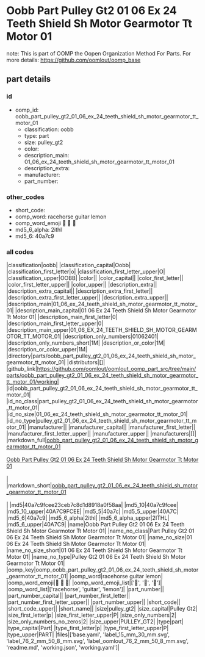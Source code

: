 # Oobb Part Pulley Gt2 01 06 Ex 24 Teeth Shield Sh Motor Gearmotor Tt Motor 01  

note: This is part of OOMP the Oopen Organization Method For Parts. For more details: https://github.com/oomlout/oomp_base

##  part details





### id
* oomp_id: oobb_part_pulley_gt2_01_06_ex_24_teeth_shield_sh_motor_gearmotor_tt_motor_01
  * classification: oobb
  * type: part
  * size: pulley_gt2
  * color: 
  * description_main: 01_06_ex_24_teeth_shield_sh_motor_gearmotor_tt_motor_01
  * description_extra: 
  * manufacturer: 
  * part_number: 

### other_codes
* short_code: 
* oomp_word: racehorse guitar lemon
* oomp_word_emoji :racehorse: :guitar: :lemon:
* md5_6_alpha: 2ithl
* md5_6: 40a7c9

### all codes 
|classification|oobb|
|classification_capital|Oobb|
|classification_first_letter|o|
|classification_first_letter_upper|O|
|classification_upper|OOBB|
|color||
|color_capital||
|color_first_letter||
|color_first_letter_upper||
|color_upper||
|description_extra||
|description_extra_capital||
|description_extra_first_letter||
|description_extra_first_letter_upper||
|description_extra_upper||
|description_main|01_06_ex_24_teeth_shield_sh_motor_gearmotor_tt_motor_01|
|description_main_capital|01 06 Ex 24 Teeth Shield Sh Motor Gearmotor Tt Motor 01|
|description_main_first_letter|0|
|description_main_first_letter_upper|0|
|description_main_upper|01_06_EX_24_TEETH_SHIELD_SH_MOTOR_GEARMOTOR_TT_MOTOR_01|
|description_only_numbers|01062401|
|description_only_numbers_short|1M|
|description_or_color|1M|
|description_or_color_upper|1M|
|directory|parts/oobb_part_pulley_gt2_01_06_ex_24_teeth_shield_sh_motor_gearmotor_tt_motor_01|
|distributors|[]|
|github_link|https://github.com/oomlout/oomlout_oomp_part_src/tree/main/parts/oobb_part_pulley_gt2_01_06_ex_24_teeth_shield_sh_motor_gearmotor_tt_motor_01/working|
|id|oobb_part_pulley_gt2_01_06_ex_24_teeth_shield_sh_motor_gearmotor_tt_motor_01|
|id_no_class|part_pulley_gt2_01_06_ex_24_teeth_shield_sh_motor_gearmotor_tt_motor_01|
|id_no_size|01_06_ex_24_teeth_shield_sh_motor_gearmotor_tt_motor_01|
|id_no_type|pulley_gt2_01_06_ex_24_teeth_shield_sh_motor_gearmotor_tt_motor_01|
|manufacturer||
|manufacturer_capital||
|manufacturer_first_letter||
|manufacturer_first_letter_upper||
|manufacturer_upper||
|manufacturers|[]|
|markdown_full|[oobb_part_pulley_gt2_01_06_ex_24_teeth_shield_sh_motor_gearmotor_tt_motor_01](https://github.com/oomlout/oomlout_oomp_part_src/tree/main/parts/oobb_part_pulley_gt2_01_06_ex_24_teeth_shield_sh_motor_gearmotor_tt_motor_01/working)<br>[](https://github.com/oomlout/oomlout_oomp_part_src/tree/main/parts/oobb_part_pulley_gt2_01_06_ex_24_teeth_shield_sh_motor_gearmotor_tt_motor_01/working)<br>[Oobb Part Pulley Gt2 01 06 Ex 24 Teeth Shield Sh Motor Gearmotor Tt Motor 01](https://github.com/oomlout/oomlout_oomp_part_src/tree/main/parts/oobb_part_pulley_gt2_01_06_ex_24_teeth_shield_sh_motor_gearmotor_tt_motor_01/working)<br><br>|
|markdown_short|[oobb_part_pulley_gt2_01_06_ex_24_teeth_shield_sh_motor_gearmotor_tt_motor_01](https://github.com/oomlout/oomlout_oomp_part_src/tree/main/parts/oobb_part_pulley_gt2_01_06_ex_24_teeth_shield_sh_motor_gearmotor_tt_motor_01/working)<br><br>|
|md5|40a7c9fcee23ceb7c8d1d8918a0f58aa|
|md5_10|40a7c9fcee|
|md5_10_upper|40A7C9FCEE|
|md5_5|40a7c|
|md5_5_upper|40A7C|
|md5_6|40a7c9|
|md5_6_alpha|2ithl|
|md5_6_alpha_upper|2ITHL|
|md5_6_upper|40A7C9|
|name|Oobb Part Pulley Gt2 01 06 Ex 24 Teeth Shield Sh Motor Gearmotor Tt Motor 01|
|name_no_class|Part Pulley Gt2 01 06 Ex 24 Teeth Shield Sh Motor Gearmotor Tt Motor 01|
|name_no_size|01 06 Ex 24 Teeth Shield Sh Motor Gearmotor Tt Motor 01|
|name_no_size_short|01 06 Ex 24 Teeth Shield Sh Motor Gearmotor Tt Motor 01|
|name_no_type|Pulley Gt2 01 06 Ex 24 Teeth Shield Sh Motor Gearmotor Tt Motor 01|
|oomp_key|oomp_oobb_part_pulley_gt2_01_06_ex_24_teeth_shield_sh_motor_gearmotor_tt_motor_01|
|oomp_word|racehorse guitar lemon|
|oomp_word_emoji|:racehorse: :guitar: :lemon:|
|oomp_word_emoji_list|[':racehorse:', ':guitar:', ':lemon:']|
|oomp_word_list|['racehorse', 'guitar', 'lemon']|
|part_number||
|part_number_capital||
|part_number_first_letter||
|part_number_first_letter_upper||
|part_number_upper||
|short_code||
|short_code_upper||
|short_name||
|size|pulley_gt2|
|size_capital|Pulley Gt2|
|size_first_letter|p|
|size_first_letter_upper|P|
|size_only_numbers|2|
|size_only_numbers_no_zeros|2|
|size_upper|PULLEY_GT2|
|type|part|
|type_capital|Part|
|type_first_letter|p|
|type_first_letter_upper|P|
|type_upper|PART|
|files|['base.yaml', 'label_15_mm_30_mm.svg', 'label_76_2_mm_50_8_mm.svg', 'label_oomlout_76_2_mm_50_8_mm.svg', 'readme.md', 'working.json', 'working.yaml']|
